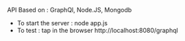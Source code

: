 API Based on : GraphQl, Node.JS, Mongodb
- To start the server : node app.js
- To test : tap in the browser http://localhost:8080/graphql
